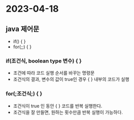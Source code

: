 # 2023-04-18

## java 제어문
- if() { }
- for(;;) { }

### if(조건식, boolean type 변수) { }
- 조건에 따라 코드 실행 순서를 바꾸는 명령문
- 조건식의 결과, 변수의 값이 true인 경우 { } 내부의 코드가 실행
### for(;조건식;) { }
- 조건식이 true 인 동안 { } 코드를 반복 실행한다.
- 조건식을 잘 만들면, 원하는 횟수만큼 반복 실행이 가능하다.
